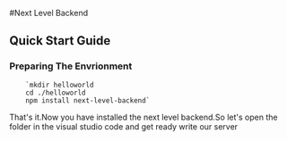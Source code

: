 #Next Level Backend

## Quick Start Guide

### Preparing The Envrionment
		`mkdir helloworld
		cd ./helloworld
		npm install next-level-backend`
That's it.Now you have installed the next level backend.So let's open the folder in the visual studio code and get ready write our server 

	